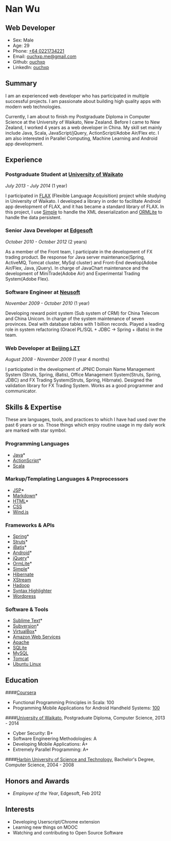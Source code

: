 Nan Wu
=============

Web Developer
-----------------------
- Sex: Male
- Age: 29
- Phone: [+64 0221734221](tel://610-590-4484)
- Email: <ouchxp.me@gmail.com>
- Github: [ouchxp](http://github.com/ouchxp)
- LinkedIn: [ouchxp](http://nz.linkedin.com/in/ouchxp/)


Summary
-------

I am an experienced web developer who has participated in multiple successful projects. I am passionate about building high quality apps with modern web technologies. 

Currently, I am about to finish my Postgraduate Diploma in Computer Science at the University of Waikato, New Zealand. Before I came to New Zealand, I worked 4 years as a web developer in China. My skill set mainly include Java, Scala, JavaScript/jQuery, ActionScript/Adobe Air/Flex etc. I am also interested in Parallel Computing, Machine Learning and Android app development.


Experience
----------
### **Postgraduate Student** at [University of Waikato](http://waikato.ac.nz/)

*July 2013 - July 2014* (1 year)

I participated in [FLAX](http://flax.nzdl.org/greenstone3/flax) (Flexible Language Acquisition) project while studying in University of Waikato. I developed a library in order to facilitate Android app development of FLAX, and it has became a standard library of FLAX. In this project, I use [Simple](http://simple.sourceforge.net) to handle the XML deserialization and [ORMLite](http://ormlite.com/) to handle the data persistent.

### **Senior Java Developer** at [Edgesoft](http://edgesoft.cn/)

*October 2010 - October 2012* (2 years)

As a member of the Front team, I participate in the development of FX trading product. Be response for Java server maintenance(Spring, ActiveMQ, Tomcat cluster, MySql cluster) and Front-End develop(Adobe Air/Flex, Java, jQuery). In charge of JavaChart maintenance and the development of MiniTrade(Adobe Air) and Experimental Trading System(Adobe Flex).

### **Software Engineer** at [Neusoft](http://www.neusoft.com/)

*November 2009 - October 2010* (1 year)

Developing reward point system (Sub system of CRM) for China Telecom and China Unicom. In charge of the system maintenance of seven provinces. Deal with database tables with 1 billion records. Played a leading role in system refactoring (Oracel PL/SQL + JDBC -> Spring + iBatis) in the team.

### **Web Developer** at [Beijing LZT](http://www.lzt.com.cn/)

*August 2008 - November 2009* (1 year 4 months)

I participated in the development of JPNIC Domain Name Management System (Struts, Spring, iBatis), Office Management System(Struts, Spring, JDBC) and FX Trading System(Struts, Spring, Hibrnate). Designed the validation library for FX Trading System. Works as a good programmer and communicator. 



Skills & Expertise
------------------

These are languages, tools, and practices to which I have had used over the past 6 years or so. Those things which enjoy routine usage in my daily work are marked with star symbol.

### Programming Languages

- [Java](https://www.java.com/)*
- [ActionScript](http://www.adobe.com/devnet/actionscript.html)*
- [Scala](http://www.scala-lang.org/)

### Markup/Templating Languages & Preprocessors

- [JSP](http://www.oracle.com/technetwork/java/javaee/jsp)*
- [Markdown](http://daringfireball.net/projects/markdown)*
- [HTML](http://developers.whatwg.org)*
- [CSS](http://www.w3.org/Style/CSS/Overview.en.html)
- [Wind.js](http://windjs.org)


### Frameworks & APIs

- [Spring](https://spring.io/)*
- [Struts](http://struts.apache.org/)*
- [iBatis](https://ibatis.apache.org/)*
- [Android](http://developer.android.com/)*
- [jQuery](http://jquery.com)*
- [OrmLite](http://ormlite.com/)*
- [Simple](http://simple.sourceforge.net/)*
- [Hibernate](http://hibernate.org/)
- [XStream](http://xstream.codehaus.org/)
- [Hadoop](http://hadoop.apache.org/)
- [Syntax Highlighter](http://alexgorbatchev.com/SyntaxHighlighter/)
- [Wordpress](http://wordpress.org)

### Software & Tools

- [Sublime Text](http://www.sublimetext.com)*
- [Subversion](http://svn.apache.org)*
- [VirtualBox](http://virtualbox.org)*
- [Amazon Web Services](http://aws.amazon.com)
- [Apache](http://apache.org)
- [SQLite](http://www.sqlite.org/)
- [MySQL](http://mysql.com)
- [Tomcat](http://tomcat.apache.com)
- [Ubuntu Linux](http://ubuntu.com)


Education
---------
####[Coursera](http://coursera.com)
- Functional Programming Principles in Scala: 100
- Programming Mobile Applications for Android Handheld Systems: [100](https://www.coursera.org/records/ZMDseSzYweXFGN5n)

####[University of Waikato](http://waikato.ac.nz), Postgraduate Diploma, Computer Science, 2013 - 2014
- Cyber Security: B+
- Software Engineering Methodologies: A
- Developing Mobile Applications: A+
- Extremely Parallel Programming: A+

####[Harbin University of Science and Technology](http://www.hrbust.edu.cn/), Bachelor's Degree, Computer Science, 2004 - 2008

Honors and Awards
-----------------

- *Employee of the Year*, Edgesoft, Feb 2012

Interests
---------

- Developing Userscript/Chrome extension
- Learning new things on MOOC
- Watching and contributing to Open Source Software

